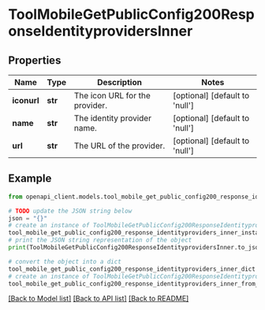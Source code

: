# ToolMobileGetPublicConfig200ResponseIdentityprovidersInner


## Properties

Name | Type | Description | Notes
------------ | ------------- | ------------- | -------------
**iconurl** | **str** | The icon URL for the provider. | [optional] [default to 'null']
**name** | **str** | The identity provider name. | [optional] [default to 'null']
**url** | **str** | The URL of the provider. | [optional] [default to 'null']

## Example

```python
from openapi_client.models.tool_mobile_get_public_config200_response_identityproviders_inner import ToolMobileGetPublicConfig200ResponseIdentityprovidersInner

# TODO update the JSON string below
json = "{}"
# create an instance of ToolMobileGetPublicConfig200ResponseIdentityprovidersInner from a JSON string
tool_mobile_get_public_config200_response_identityproviders_inner_instance = ToolMobileGetPublicConfig200ResponseIdentityprovidersInner.from_json(json)
# print the JSON string representation of the object
print(ToolMobileGetPublicConfig200ResponseIdentityprovidersInner.to_json())

# convert the object into a dict
tool_mobile_get_public_config200_response_identityproviders_inner_dict = tool_mobile_get_public_config200_response_identityproviders_inner_instance.to_dict()
# create an instance of ToolMobileGetPublicConfig200ResponseIdentityprovidersInner from a dict
tool_mobile_get_public_config200_response_identityproviders_inner_from_dict = ToolMobileGetPublicConfig200ResponseIdentityprovidersInner.from_dict(tool_mobile_get_public_config200_response_identityproviders_inner_dict)
```
[[Back to Model list]](../README.md#documentation-for-models) [[Back to API list]](../README.md#documentation-for-api-endpoints) [[Back to README]](../README.md)


